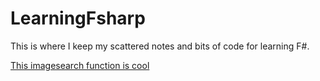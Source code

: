LearningFsharp
==============

This is where I keep my scattered notes and bits of code for learning F#.

[This imagesearch function is cool](https://github.com/Kenneth-Posey/LearningFsharp/blob/master/FsharpTutorial/YeFsharpLibrary/ImageSearch.fs)
